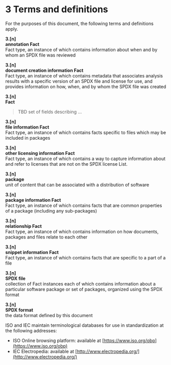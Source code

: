 # 3 Terms and definitions

For the purposes of this document, the following terms and definitions apply.

**3.[n]**  
**annotation Fact**  
Fact type, an instance of which contains information about when and by whom an SPDX file was reviewed

**3.[n]**  
**document creation information Fact**  
Fact type, an instance of which contains metadata that associates analysis results with a specific version of an SPDX file and license for use, and provides information on how, when, and by whom the SPDX file was created

**3.[n]**  
**Fact**  
> TBD set of fields describing ...

**3.[n]**  
**file information Fact**  
Fact type, an instance of which contains facts specific to files which may be included in packages

**3.[n]**  
**other licensing information Fact**  
Fact type, an instance of which contains a way to capture information about and refer to licenses that are not on the SPDX license List.

**3.[n]**  
**package**  
unit of content that can be associated with a distribution of software

**3.[n]**  
**package information Fact**  
Fact type, an instance of which contains facts that are common properties of a package (including any sub-packages)

**3.[n]**  
**relationship Fact**  
Fact type, an instance of which contains information on how documents, packages and files relate to each other

**3.[n]**  
**snippet information Fact**  
Fact type, an instance of which contains facts that are specific to a part of a file

**3.[n]**  
**SPDX file**  
collection of Fact instances each of which contains information about a particular software package or set of packages, organized using the SPDX format

**3.[n]**  
**SPDX format**  
the data format defined by this document

ISO and IEC maintain terminological databases for use in standardization at the following addresses:

* ISO Online browsing platform: available at [https://www.iso.org/obp](https://www.iso.org/obp)
* IEC Electropedia: available at [http://www.electropedia.org/](http://www.electropedia.org/)
